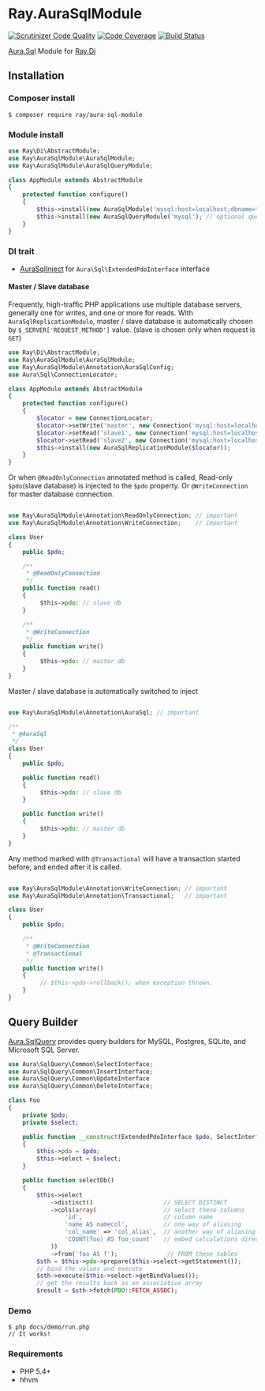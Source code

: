 # Ray.AuraSqlModule

[![Scrutinizer Code Quality](https://scrutinizer-ci.com/g/ray-di/Ray.AuraSqlModule/badges/quality-score.png?b=develop)](https://scrutinizer-ci.com/g/ray-di/Ray.AuraSqlModule/?branch=develop)
[![Code Coverage](https://scrutinizer-ci.com/g/ray-di/Ray.AuraSqlModule/badges/coverage.png?b=develop)](https://scrutinizer-ci.com/g/ray-di/Ray.AuraSqlModule/?branch=develop)
[![Build Status](https://travis-ci.org/ray-di/Ray.AuraSqlModule.svg?branch=1.x)](https://travis-ci.org/ray-di/Ray.AuraSqlModule)

[Aura.Sql](https://github.com/auraphp/Aura.Sql) Module for [Ray.Di](https://github.com/koriym/Ray.Di)

## Installation

### Composer install

    $ composer require ray/aura-sql-module
 
### Module install

```php
use Ray\Di\AbstractModule;
use Ray\AuraSqlModule\AuraSqlModule;
use Ray\AuraSqlModule\AuraSqlQueryModule;

class AppModule extends AbstractModule
{
    protected function configure()
    {
        $this->install(new AuraSqlModule('mysql:host=localhost;dbname=test', 'username', 'password');
        $this->install(new AuraSqlQueryModule('mysql'); // optional query builder
    }
}
```
### DI trait

 * [AuraSqlInject](https://github.com/ray-di/Ray.AuraSqlModule/blob/master/src/AuraSqlInject.php) for `Aura\Sql\ExtendedPdoInterface` interface
 
#### Master / Slave database

Frequently, high-traffic PHP applications use multiple database servers, generally one for writes, and one or more for reads.
With `AuraSqlReplicationModule`, master / slave database is automatically chosen by `$_SERVER['REQUEST_METHOD']` value. (slave is chosen only when request is `GET`)
 
```php
use Ray\Di\AbstractModule;
use Ray\AuraSqlModule\AuraSqlModule;
use Ray\AuraSqlModule\Annotation\AuraSqlConfig;
use Aura\Sql\ConnectionLocator;

class AppModule extends AbstractModule
{
    protected function configure()
    {
        $locator = new ConnectionLocator;
        $locator->setWrite('master', new Connection('mysql:host=localhost;dbname=master', 'username', 'password'));
        $locator->setRead('slave1', new Connection('mysql:host=localhost;dbname=slave1', 'username', 'password'));
        $locator->setRead('slave2', new Connection('mysql:host=localhost;dbname=slave2', 'username', 'password'));
        $this->install(new AuraSqlReplicationModule($locator));
    }
}

```

Or when `@ReadOnlyConnection` annotated method is called, Read-only `$pdo`(slave database) is injected to the `$pdo` property. Or `@WriteConnection` for master database connection.

```php

use Ray\AuraSqlModule\Annotation\ReadOnlyConnection; // important
use Ray\AuraSqlModule\Annotation\WriteConnection;    // important

class User
{
    public $pdo;

    /**
     * @ReadOnlyConnection
     */
    public function read()
    {
         $this->pdo: // slave db
    }

    /**
     * @WriteConnection
     */
    public function write()
    {
         $this->pdo: // master db
    }
}
```

Master / slave database is automatically switched to inject 

```php

use Ray\AuraSqlModule\Annotation\AuraSql; // important

/**
 * @AuraSql
 */
class User
{
    public $pdo;

    public function read()
    {
         $this->pdo: // slave db
    }

    public function write()
    {
         $this->pdo: // master db
    }
}
```

Any method marked with `@Transactional` will have a transaction started before, and ended after it is called.

```php

use Ray\AuraSqlModule\Annotation\WriteConnection; // important
use Ray\AuraSqlModule\Annotation\Transactional;   // important

class User
{
    public $pdo;

    /**
     * @WriteConnection
     * @Transactional
     */
    public function write()
    {
         // $this->pdo->rollback(); when exception thrown.
    }
}
```
## Query Builder

[Aura.SqlQuery](https://github.com/auraphp/Aura.SqlQuery) provides query builders for MySQL, Postgres, SQLite, and Microsoft SQL Server. 

```php
use Aura\SqlQuery\Common\SelectInterface;
use Aura\SqlQuery\Common\InsertInterface;
use Aura\SqlQuery\Common\UpdateInterface
use Aura\SqlQuery\Common\DeleteInterface;

class Foo
{
    private $pdo;
    private $select;

    public function __construct(ExtendedPdoInterface $pdo, SelectInterface $select)
    {
        $this->pdo = $pdo;
        $this->select = $select;
    }

    public function selectDb()
    {
        $this->select
            ->distinct()                    // SELECT DISTINCT
            ->cols(array(                   // select these columns
                'id',                       // column name
                'name AS namecol',          // one way of aliasing
                'col_name' => 'col_alias',  // another way of aliasing
                'COUNT(foo) AS foo_count'   // embed calculations directly
            ))
            ->from('foo AS f');              // FROM these tables
        $sth = $this->pdo->prepare($this->select->getStatement());
        // bind the values and execute
        $sth->execute($this->select->getBindValues());
        // get the results back as an associative array
        $result = $sth->fetch(PDO::FETCH_ASSOC);
```

### Demo

    $ php docs/demo/run.php
    // It works!

### Requirements

 * PHP 5.4+
 * hhvm
 
